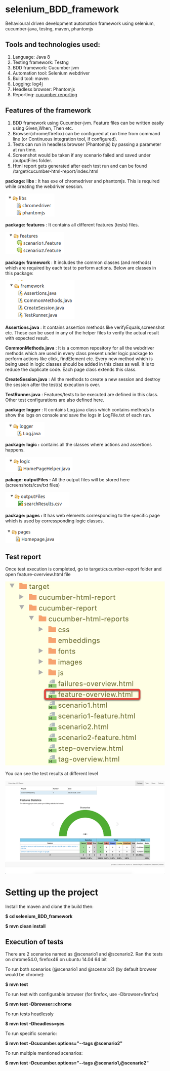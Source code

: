 # selenium_BDD_framework

Behavioural driven development automation framework using selenium, cucumber-java, testng, maven, phantomjs


## Tools and technologies used:

1. Language: Java 8
2. Testing framework: Testng
3. BDD framework: Cucumber jvm
4. Automation tool: Selenium webdriver
5. Build tool: maven
6. Logging: log4j
7. Headless browser: Phantomjs
8. Reporting: [cucumber reporting](https://github.com/damianszczepanik/cucumber-reporting)


## Features of the framework
1. BDD framework using Cucumber-jvm. Feature files can be written easily using Given,When, Then etc.
2. Browser(chrome/firefox) can be configured at run time  from command line (or Continuous integration tool, if configured).
3. Tests can run in headless browser (Phantomjs) by passing a parameter at run time.
4. Screenshot would be taken if any scenario failed and saved under /outputFiles folder.
5. Html report gets generated after each test run and can be found /target/cucumber-html-report/index.html


**package: libs** : It has exe of chromedriver and phantomjs. This is required while creating the webdriver session.

![image](images/image2.png)


**package: features** : It contains all different features (tests) files. 

![image](images/image3.png)

**package: framework** : It includes the common classes (and methods) which are required by each test to perform actions. Below are classes in this package:

![image](images/image4.png)

**Assertions.java** : It contains assertion methods like verifyEquals,screenshot etc. These can be used in any of the helper files to verify the actual result with expected result.

**CommonMethods.java** : It is a common repository for all the webdriver methods which are used in every class present under logic package to perform actions like click, findElement etc. Every new method which is being used in logic classes should be added in this class as well. It is to reduce the duplicate code. Each page class extends this class.

**CreateSession.java** : All the methods to create a new session and destroy the session after the test(s) execution is over. 

**TestRunner.java** : Features/tests to be executed are defined in this class. Other test configurations are also defined here.


**package: logger** : It contains Log.java class which contains methods to show the logs on console and save the logs in LogFile.txt of each run.

![image](images/image5.png)

**package: logic :** contains all the classes where actions and assertions happens.

![image](images/image6.png)

**pakage: outputFiles :** All the output files will be stored here (screenshots/csv/txt files)

![image](images/image7.png)

**package: pages :** It has web elements corresponding to the specific page which is used by corressponding logic classes.

![image](images/image8.png)



## Test report ##

Once test execution is completed, go to target/cucumber-report folder and open feature-overview.html file

![image](images/image14.png)

You can see the test results at different level

![image](images/image13.png)



# Setting up the project

Install the maven and clone the build then:

**$ cd selenium_BDD_framework**

**$ mvn clean install**



## Execution of tests  
There are 2 scenarios named as @scenario1 and @scenario2. Ran the tests on chrome54.0, firefox46 on ubuntu 14.04 64 bit

To run both scenarios (@scenario1 and @scenario2) (by default browser would be chrome):

**$ mvn test**

To run test with configurable browser (for firefox, use -Dbrowser=firefox)

**$ mvn test -Dbrowser=chrome**

To run tests headlessly

**$ mvn test -Dheadless=yes**

To run specific scenario:

**$ mvn test -Dcucumber.options="--tags @scenario2"**

To run multiple mentioned scenarios:

**$ mvn test -Dcucumber.options="--tags @scenario1,@scenario2"**
